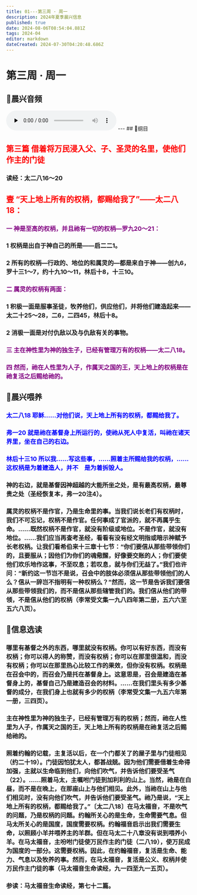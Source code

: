 ```yaml
---
title: 01---第三周 · 周一
description: 2024年夏季晨兴信息
published: true
date: 2024-08-06T08:54:04.881Z
tags: 2024-04
editor: markdown
dateCreated: 2024-07-30T04:20:48.686Z
---
```


# 第三周 · 周一
## 🎵晨兴音频
<audio id="audio" controls="" preload="none">
      <source id="mp3" src="/2024-04/week3/week3day1.mp3">
</audio>
---
## 📖纲目

## <font color=red>第三篇    **借着将万民浸入父、子、圣灵的名里，使他们作主的门徒**</font>

### 读经：太二八16～20

## <font color=red>**壹**    **“天上地上所有的权柄，都赐给我了”——太二八18：**</font>

### <font color=purple>一    神是至高的权柄，并且祂有一切的权柄—罗九20～21：</font>

### 1    权柄是出自于神自己的所是——启二二1。

### 2    所有的权柄—行政的、地位的和属灵的—都是来自于神——创九6，罗十三1～7，约十九10～11，林后十8，十三10。

### <font color=purple>二    属灵的权柄有两面：</font>

### 1    积极一面是服事圣徒，牧养他们，供应他们，并将他们建造起来——太二十25～28，二6，二四45，林后十8。

### 2    消极一面是对付仇敌以及与仇敌有关的事物。

### <font color=purple>三    主在神性里为神的独生子，已经有管理万有的权柄——太二八18。 </font>

### <font color=purple>四    然而，祂在人性里为人子，作属天之国的王，天上地上的权柄是在祂复活之后赐给祂的。</font>

## 📖晨兴喂养

### <font color=blue>太二八18    耶稣……对他们说，天上地上所有的权柄，都赐给我了。</font>

### <font color=blue>弗一20    就是祂在基督身上所运行的，使祂从死人中复活，叫祂在诸天界里，坐在自己的右边。</font>

### <font color=blue>林后十三10    所以我……写这些事，……照着主所赐给我的权柄，……这权柄是为着建造人，并不　是为着拆毁人。</font>

### 神的右边，就是基督因神超越的大能所坐之处，是有最高权柄，最尊贵之处（圣经恢复本，弗一20注4）。

### 属灵的权柄不是作官，乃是生命里的事。当我们说长老们有权柄时，我们不可忘记，权柄不是作官。任何事成了官派的，就不再属乎生命。……既然权柄不是作官，就没有阶级或地位。不是作官，就没有地位。……我们应当再查考圣经，看看有没有经文明指或暗示神赋予长老权柄。让我们看希伯来十三章十七节：“你们要信从那些带领你们的，且要服从；因他们为你们的魂儆醒，好像要交账的人；你们要使他们欢乐地作这事，不至叹息；若叹息，就与你们无益了。”我们也许问：“新约这一节岂不是说，召会中的肢体必须信从那些带领他们的人么？信从一辞岂不指明有一种权柄么？”然而，这一节是告诉我们要信从那些带领我们的，而不是信从那些辖管我们的。我们信从他们的带领，不是信从他们的权柄（李常受文集一九八四年第二册，五六六至五六八页）。

## 📖信息选读

### 哪里有基督之外的东西，哪里就没有权柄。你可以有好东西，而没有权柄；你可以得人的称赞，而没有权柄；你可以在那里很温和，而没有权柄；你可以在那里热心比较工作的果效，但你没有权柄。权柄是在召会中的，而召会乃是托在基督身上。这意思是，召会是建造在基督身上的，基督自己乃是建造召会的材料。……在我们里头有多少基督的成分，在我们身上也就有多少的权柄（李常受文集一九五六年第一册，三四页）。

### 主在神性里为神的独生子，已经有管理万有的权柄；然而，祂在人性里为人子，作属天之国的王，天上地上所有的权柄是在祂复活之后赐给祂的。

### 照着约翰的记载，主复活以后，在一个门都关了的屋子里与门徒相见（约二十19）。门徒因怕犹太人，都甚战兢。因为他们需要借着生命得加强，主就以生命临到他们，向他们吹气，并告诉他们要受圣气（22）。……照着马太，主嘱咐门徒到加利利的山上。当然，祂是在白昼，而不是在晚上，在那座山上与他们相见。此外，当祂在山上与他们相见时，没有向他们吹气，并告诉他们要受圣气。祂乃是说，“天上地上所有的权柄，都赐给我了。”〔太二八18〕在马太福音，不是吹气的问题，乃是权柄的问题。约翰所关心的是生命，生命需要气息。但马太所关心的是国度，国度需要权柄。约翰福音启示出我们需要生命，以照顾小羊并喂养主的羊群。但在马太二十八章没有说到喂养小羊。在马太福音，主吩咐门徒使万民作主的门徒（二八19），使万民成为国度的一部分。这需要权柄。因此，在约翰福音，复活是生命、能力、气息以及牧养的事。然而，在马太福音，复活是公义、权柄并使万民作主门徒的事（马太福音生命读经，九一四至九一五页）。

### 参读：马太福音生命读经，第七十二篇。
<!-- Google tag (gtag.js) -->
<script async src="https://www.googletagmanager.com/gtag/js?id=G-1P8709Z16T"></script>
<script>
  window.dataLayer = window.dataLayer || [];
  function gtag(){dataLayer.push(arguments);}
  gtag('js', new Date());

  gtag('config', 'G-1P8709Z16T');
</script>
